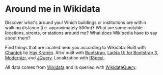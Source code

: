 Around me in Wikidata
=====================

Discover what's around you! Which buildings or institutions are within walking distance (i.e. approximately 500m)? What are some notable locations, streets, or stations around me? What does Wikipedia have to say about them?

Find things that are located near you according to Wikidata. Built with [Chantek](https://github.com/hay/chantek) by [Hay Kranen](http://www.haykranen.nl/). Also built with [Bootstrap](http://getbootstrap.com/), [Ladda UI for Bootstrap 3](http://msurguy.github.io/ladda-bootstrap/), [Modernizr](http://modernizr.com/), and [JQuery](http://jquery.com/). Localization with [i18next](http://jquery.com/).

All data comes from [Wikidata](http://www.wikidata.org/) and is queried with [WikidataQuery](http://wdq.wmflabs.org/).
